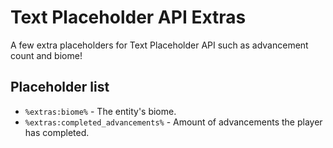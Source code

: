 # Text Placeholder API Extras

A few extra placeholders for Text Placeholder API such as advancement count and biome!

## Placeholder list

- `%extras:biome%` - The entity's biome.
- `%extras:completed_advancements%` - Amount of advancements the player has completed.
